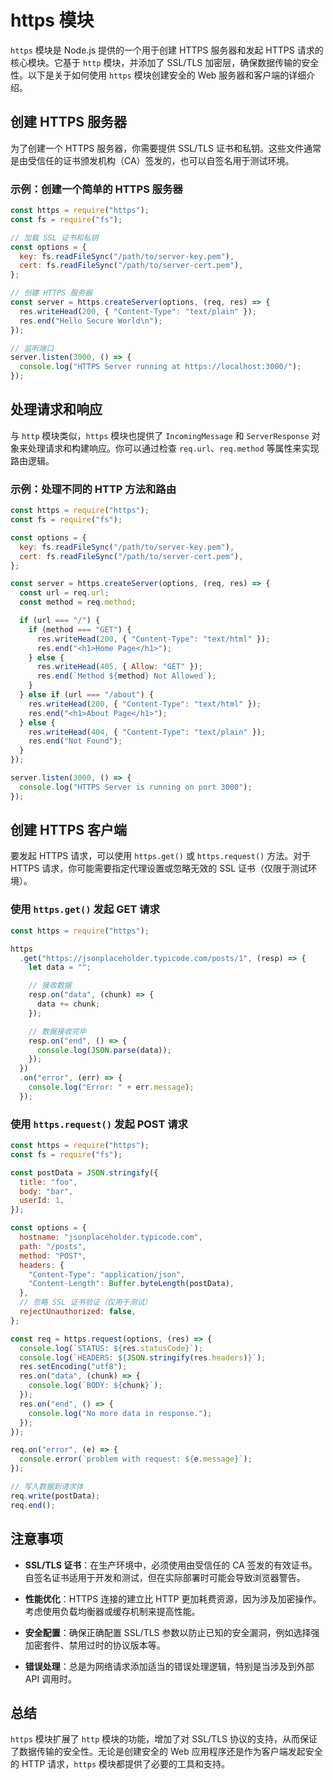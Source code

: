 # https 模块

`https` 模块是 Node.js 提供的一个用于创建 HTTPS 服务器和发起 HTTPS 请求的核心模块。它基于 `http` 模块，并添加了 SSL/TLS 加密层，确保数据传输的安全性。以下是关于如何使用 `https` 模块创建安全的 Web 服务器和客户端的详细介绍。

## 创建 HTTPS 服务器

为了创建一个 HTTPS 服务器，你需要提供 SSL/TLS 证书和私钥。这些文件通常是由受信任的证书颁发机构（CA）签发的，也可以自签名用于测试环境。

### 示例：创建一个简单的 HTTPS 服务器

```javascript
const https = require("https");
const fs = require("fs");

// 加载 SSL 证书和私钥
const options = {
  key: fs.readFileSync("/path/to/server-key.pem"),
  cert: fs.readFileSync("/path/to/server-cert.pem"),
};

// 创建 HTTPS 服务器
const server = https.createServer(options, (req, res) => {
  res.writeHead(200, { "Content-Type": "text/plain" });
  res.end("Hello Secure World\n");
});

// 监听端口
server.listen(3000, () => {
  console.log("HTTPS Server running at https://localhost:3000/");
});
```

## 处理请求和响应

与 `http` 模块类似，`https` 模块也提供了 `IncomingMessage` 和 `ServerResponse` 对象来处理请求和构建响应。你可以通过检查 `req.url`、`req.method` 等属性来实现路由逻辑。

### 示例：处理不同的 HTTP 方法和路由

```javascript
const https = require("https");
const fs = require("fs");

const options = {
  key: fs.readFileSync("/path/to/server-key.pem"),
  cert: fs.readFileSync("/path/to/server-cert.pem"),
};

const server = https.createServer(options, (req, res) => {
  const url = req.url;
  const method = req.method;

  if (url === "/") {
    if (method === "GET") {
      res.writeHead(200, { "Content-Type": "text/html" });
      res.end("<h1>Home Page</h1>");
    } else {
      res.writeHead(405, { Allow: "GET" });
      res.end(`Method ${method} Not Allowed`);
    }
  } else if (url === "/about") {
    res.writeHead(200, { "Content-Type": "text/html" });
    res.end("<h1>About Page</h1>");
  } else {
    res.writeHead(404, { "Content-Type": "text/plain" });
    res.end("Not Found");
  }
});

server.listen(3000, () => {
  console.log("HTTPS Server is running on port 3000");
});
```

## 创建 HTTPS 客户端

要发起 HTTPS 请求，可以使用 `https.get()` 或 `https.request()` 方法。对于 HTTPS 请求，你可能需要指定代理设置或忽略无效的 SSL 证书（仅限于测试环境）。

### 使用 `https.get()` 发起 GET 请求

```javascript
const https = require("https");

https
  .get("https://jsonplaceholder.typicode.com/posts/1", (resp) => {
    let data = "";

    // 接收数据
    resp.on("data", (chunk) => {
      data += chunk;
    });

    // 数据接收完毕
    resp.on("end", () => {
      console.log(JSON.parse(data));
    });
  })
  .on("error", (err) => {
    console.log("Error: " + err.message);
  });
```

### 使用 `https.request()` 发起 POST 请求

```javascript
const https = require("https");
const fs = require("fs");

const postData = JSON.stringify({
  title: "foo",
  body: "bar",
  userId: 1,
});

const options = {
  hostname: "jsonplaceholder.typicode.com",
  path: "/posts",
  method: "POST",
  headers: {
    "Content-Type": "application/json",
    "Content-Length": Buffer.byteLength(postData),
  },
  // 忽略 SSL 证书验证（仅用于测试）
  rejectUnauthorized: false,
};

const req = https.request(options, (res) => {
  console.log(`STATUS: ${res.statusCode}`);
  console.log(`HEADERS: ${JSON.stringify(res.headers)}`);
  res.setEncoding("utf8");
  res.on("data", (chunk) => {
    console.log(`BODY: ${chunk}`);
  });
  res.on("end", () => {
    console.log("No more data in response.");
  });
});

req.on("error", (e) => {
  console.error(`problem with request: ${e.message}`);
});

// 写入数据到请求体
req.write(postData);
req.end();
```

## 注意事项

- **SSL/TLS 证书**：在生产环境中，必须使用由受信任的 CA 签发的有效证书。自签名证书适用于开发和测试，但在实际部署时可能会导致浏览器警告。
- **性能优化**：HTTPS 连接的建立比 HTTP 更加耗费资源，因为涉及加密操作。考虑使用负载均衡器或缓存机制来提高性能。

- **安全配置**：确保正确配置 SSL/TLS 参数以防止已知的安全漏洞，例如选择强加密套件、禁用过时的协议版本等。

- **错误处理**：总是为网络请求添加适当的错误处理逻辑，特别是当涉及到外部 API 调用时。

## 总结

`https` 模块扩展了 `http` 模块的功能，增加了对 SSL/TLS 协议的支持，从而保证了数据传输的安全性。无论是创建安全的 Web 应用程序还是作为客户端发起安全的 HTTP 请求，`https` 模块都提供了必要的工具和支持。
